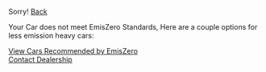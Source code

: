 Sorry!                          [Back](https://projectemiszero.github.io/Home-Page/)

Your Car does not meet EmisZero Standards, Here are a couple options for less emission heavy cars:

[View Cars Recommended by EmisZero](https://projectemiszero.github.io/Home-Page/)       
[Contact Dealership](https://projectemiszero.github.io/Nearby-Dealerships/)
